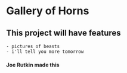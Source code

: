 # Gallery of Horns

## This project will have features
    - pictures of beasts
    - i'll tell you more tomorrow

#### Joe Rutkin made this